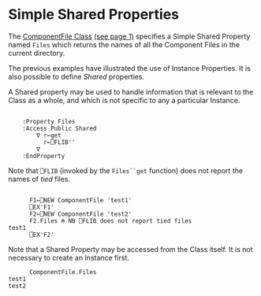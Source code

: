 # Simple Shared Properties

The [ComponentFile Class](component-file-class-example.md) [(see page 1)](component-file-class-example.md) specifies a Simple Shared Property named `Files` which returns the names of all the Component Files in the current directory.

The previous examples have illustrated the use of Instance Properties. It is also possible to define *Shared* properties.

A Shared property may be used to handle information that is relevant to the Class as a whole, and which is not specific to any a particular Instance.
```apl

    :Property Files
    :Access Public Shared
        ∇ r←get
          r←⎕FLIB''
        ∇
    :EndProperty
```

Note that `⎕FLIB` (invoked by the `Files``get` function) does not report the names of *tied* files.
```apl

      F1←⎕NEW ComponentFile 'test1'
      ⎕EX'F1'      
      F2←⎕NEW ComponentFile 'test2'
      F2.Files ⍝ NB ⎕FLIB does not report tied files
test1
      ⎕EX'F2'
```

Note that a Shared Property may be accessed from the Class itself. It is not necessary to create an Instance first.
```apl
      ComponentFile.Files
test1
test2
```
